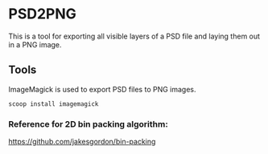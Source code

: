 # PSD2PNG

This is a tool for exporting all visible layers of a PSD file and laying them out in a PNG image.

## Tools

ImageMagick is used to export PSD files to PNG images.

```shell
scoop install imagemagick
```

### Reference for 2D bin packing algorithm:

https://github.com/jakesgordon/bin-packing